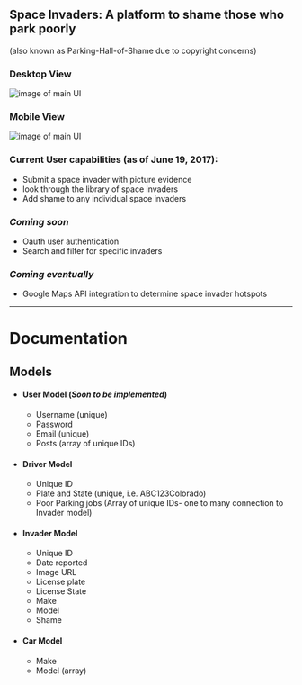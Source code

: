 ## Space Invaders: A platform to shame those who park poorly ##
(also known as Parking-Hall-of-Shame due to copyright concerns)

### Desktop View

![image of main UI](https://i.imgur.com/lVDEJHV.png)

### Mobile View
![image of main UI](https://i.imgur.com/0MkLkss.png)

### Current User capabilities (as of June 19, 2017):
 - Submit a space invader with picture evidence
 - look through the library of space invaders
 - Add shame to any individual space invaders

### *Coming soon* ###
- Oauth user authentication
- Search and filter for specific invaders

### *Coming eventually* ###
- Google Maps API integration to determine space invader hotspots

---

# Documentation

## Models

- #### User Model (*Soon to be implemented*)
  -   Username (unique)
  -   Password
  -   Email (unique)
  -   Posts (array of unique IDs)


- #### Driver Model
  - Unique ID
  - Plate and State (unique, i.e. ABC123Colorado)
  - Poor Parking jobs (Array of unique IDs- one to many connection to Invader model)


- #### Invader Model
  - Unique ID
  - Date reported
  - Image URL
  - License plate
  - License State
  - Make
  - Model
  - Shame

- #### Car Model
  - Make
  - Model (array)
